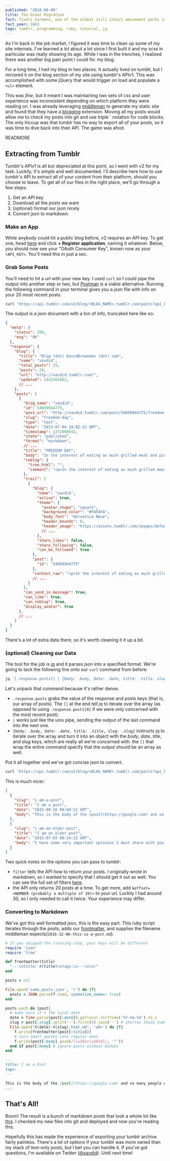 ```yaml
---
published: "2016-08-09"
title: The Great Migration
fact: Tivoli Gardens, one of the oldest still intact amusement parks in the world, opens in Copenhagen, Denmark.
fact_year: 1843
tags: tumblr, programming, ruby, tutorial, jq
---
```


As I'm back in the job market, I figured it was time to clean up some of my site internals. I've learned a lot about a lot since I first built it and my scss in particular was really showing its age. While I was in the trenches, I realized there was another big pain point I could fix: my blog.

For a long time, I had my blog in two places. It actually lived on tumblr, but I mirrored it on the blog section of my site using tumblr's APIv1. This was accomplished with some jQuery that would trigger on load and populate a `<ul>` element.

This was _fine_, but it meant I was maintaining two sets of css and user experience was inconsistent depending on which platform they were reading on. I was already leveraging [middleman](https://middlemanapp.com) to generate my static site and found that they have a [blogging](https://middlemanapp.com/basics/blogging) extension. Moving all my posts would allow me to check my posts into git and use triple ` notation for code blocks. The only hiccup was that tumblr has no way to export all of your posts, so it was time to dive back into their API. The game was afoot.

READMORE

## Extracting from Tumblr

Tumblr's APIv1 is all but depreciated at this point, so I went with v2 for my task. Luckily, it's simple and well documented. I'll describe here how to use tumblr's API to extract all of your content from their platform, should you choose to leave. To get all of our files in the right place, we'll go through a few steps:

1. Get an API key
2. Download all the posts we want
3. (optional) format our json nicely
4. Convert json to markdown.

### Make an App

While anybody could hit a public blog before, v2 requires an API key. To get one, head [here](https://www.tumblr.com/oauth/apps) and click **+ Register application**, naming it whatever. Below, you should now see your "OAuth Consumer Key", known now as your `<API_KEY>`. You'll need this in just a sec.

### Grab Some Posts

You'll need to hit a url with your new key. I used `curl` so I could pipe the output into another step or two, but [Postman](https://www.getpostman.com/) is a viable alternative. Running the following command in your terminal gives you a json file with info on your 20 most recent posts.

```bash
curl 'https://api.tumblr.com/v2/blog/<BLOG_NAME>.tumblr.com/posts?api_key=<API_KEY>&filter=raw' > some_posts.json
```

The output is a json document with a ton of info, truncated here like so:

```json
{
  "meta": {
    "status": 200,
    "msg": "OK"
  },
  "response": {
    "blog": {
      "title": "Blog (dot) DavidBrownman (dot) com",
      "name": "xavdid",
      "total_posts": 29,
      "posts": 29,
      "url": "http://xavdid.tumblr.com/",
      "updated": 1442361862,
      // ...
    },
    "posts": [
      {
        "blog_name": "xavdid",
        "id": 54609944775,
        "post_url": "http://xavdid.tumblr.com/post/54609944775/freedom-day",
        "slug": "freedom-day",
        "type": "text",
        "date": "2013-07-04 18:02:22 GMT",
        "timestamp": 1372960942,
        "state": "published",
        "format": "markdown",
        // ...
        "title": "FREEDOM DAY",
        "body": "In the interest of eating as much grilled meat and pie as possible today, there's no new post. \n\nBut, get excited for the next couple of weeks, I have some great stuff written!",
        "reblog": {
          "tree_html": "",
          "comment": "<p>In the interest of eating as much grilled meat and pie as possible today, there's no new post. \n\nBut, get excited for the next couple of weeks, I have some great stuff written!</p>"
        },
        "trail": [
          {
            "blog": {
              "name": "xavdid",
              "active": true,
              "theme": {
                "avatar_shape": "square",
                "background_color": "#FAFAFA",
                "body_font": "Helvetica Neue",
                "header_bounds": 0,
                "header_image": "https://assets.tumblr.com/images/default_header/optica_pattern_06.png?_v=c5e9c9bdca5f67be80d91514a36509cc",
                // ...
              },
              "share_likes": false,
              "share_following": false,
              "can_be_followed": true
            },
            "post": {
              "id": "54609944775"
            },
            "content_raw": "<p>In the interest of eating as much grilled meat and pie as possible today, there's no new post. \n\nBut, get excited for the next couple of weeks, I have some great stuff written!</p>",
            // ...
          }
        ],
        "can_send_in_message": true,
        "can_like": true,
        "can_reblog": true,
        "display_avatar": true
      },
      // ...
    ]
  }
}
```

There's a lot of extra data there, so it's worth cleaning it it up a bit.

### (optional) Cleaning our Data

The tool for the job is [jq](https://stedolan.github.io/jq/) and it parses json into a specified format. We're going to tack the following line onto our `curl` command from before:

```bash
jq '[.response.posts[] | {body: .body, date: .date, title: .title, slug: .slug}]'
```

Let's unpack that command because it's rather dense.

* `.response.posts` grabs the value of the response and posts keys (that is, our array of posts). The `[]` at the end tell jq to iterate over the array (as opposed to using `.response.posts[0]` if we were only concerned with the most recent post).
* `|` works just like the unix pipe, sending the output of the last command into the next one.
* `{body: .body, date: .date, title: .title, slug: .slug}` instructs jq to iterate over the array and turn it into an object with the _body_, _date_, _title_, and _slug_ keys, which are really all we're concerned with. the `[]` that wrap the entire command specify that the output should be an array as well.

Put it all together and we've got concise json to convert.

```bash
curl 'https://api.tumblr.com/v2/blog/<BLOG_NAME>.tumblr.com/posts?api_key=<API_KEY>&filter=raw' | jq '[.response.posts[] | {body: .body, date: .date, title: .title, slug: .slug}]' > some_posts.json
```

This is much nicer:

```json
[
  {
    "slug": "i-am-a-post",
    "title": "I am a post",
    "date": "2015-09-16 00:04:22 GMT",
    "body": "This is the body of the [post](https://google.com) and so many people will eventually read it"
  },
  {
    "slug": "i-am-an-older-post",
    "title": "I am an older post",
    "date": "2015-07-03 00:14:22 GMT",
    "body": "I have some very important opinions I must share with you."
  }
]
```

Two quick notes on the options you can pass to tumblr:

* `filter` tells the API how to return your posts. I originally wrote in markdown, so I wanted to specify that I should get it out as well. You can see the full set of filters [here](https://www.tumblr.com/docs/en/api/v2#posts).
* the API only returns 20 posts at a time. To get more, add `&offset=<NUMBER (probably a multiple of 20)>` to your url. Luckily I had around 30, so I only needed to call it twice. Your experience may differ.

### Converting to Markdown

We've got this well formatted json, this is the easy part. This ruby script iterates through the posts, adds our [frontmatter](https://middlemanapp.com/basics/frontmatter/), and supplies the filename middleman expects(`2016-12-06-this-is-a-post.md`).

```ruby
# If you skipped the cleaning step, your keys will be different
require 'json'
require 'time'

def frontmatter(title)
  "---\ntitle: #{title}\ntags:\n---\n\n)"
end

posts = nil

File.open('some_posts.json', 'r') do |f|
  posts = JSON.parse(f.read, symbolize_names: true)
end

posts.each do |post|
  # make sure it's the local date
  date = Time.parse(post[:date]).getlocal.strftime('%Y-%m-%d').to_s
  slug = post[:slug].split('-').first(5).join('-') # shorten those tumblr slugs
  File.open("#{date}-#{slug}.html.md", 'wb+') do |f|
    f.write(frontmatter(post[:title]))
    # turn smart quotes into regular ones
    f.write(post[:body].gsub(/[\u201c\u201d]/, '"'))
  end if post[:body] # ignore posts without bodies
end
```

```markdown
---
title: I am a Post
tags:
---

This is the body of the [post](https://google.com) and so many people will eventually read it
...
```

## That's All!

Boom! The result is a bunch of markdown posts that look a whole lot like [this](https://github.com/xavdid/xavdid.github.io). I checked my new files into git and deployed and now you're reading this.

Hopefully this has made the experience of exporting your tumblr archive fairly painless. There's a lot of options if your tumblr was more varied than my stack of text-only posts, but I bet you can handle it. If you've got questions, I'm available on Twitter ([@xavdid](https://www.twitter.com/xavdid)). Until next time!

